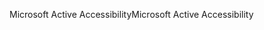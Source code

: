 <span data-ttu-id="8895f-101">Microsoft Active Accessibility</span><span class="sxs-lookup"><span data-stu-id="8895f-101">Microsoft Active Accessibility</span></span>